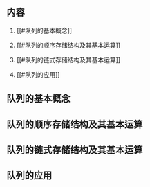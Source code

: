 
## 内容

1. [[#队列的基本概念]]

2. [[#队列的顺序存储结构及其基本运算]]

3. [[#队列的链式存储结构及其基本运算]]

4. [[#队列的应用]]
 



## 队列的基本概念

## 队列的顺序存储结构及其基本运算

## 队列的链式存储结构及其基本运算

##  队列的应用
